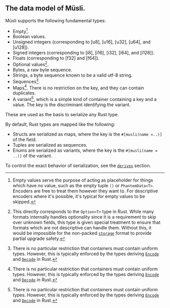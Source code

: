 ## The data model of Müsli.

Müsli supports the following fundamental types:

* Empty[^empty].
* Boolean values.
* Unsigned integers (corresponding to [u8], [u16], [u32], [u64], and
  [u128]).
* Signed integers (corresponding to [i8], [i16], [i32], [i64], and [i128]).
* Floats (corresponding to [f32] and [f64]).
* Optional values[^option].
* Bytes, a raw byte sequence.
* Strings, a byte sequence known to be a valid utf-8 string.
* Sequences[^container].
* Maps[^container]. There is no restriction on the key, and they can contain
  duplicates.
* A variant[^container], which is a simple kind of container containing a
  key and a value. The key is the discriminant identifying the variant.

These are used as the basis to serialize any Rust type.

By default, Rust types are mapped like the following:

* Structs are serialized as maps, where the key is the `#[musli(name =..)]`
  of the field.
* Tuples are serialized as sequences.
* Enums are serialized as variants, where the key is the `#[musli(name =
  ..)]` of the variant.

To control the exact behavior of serialization, see the [`derives`] section.

[^empty]: Empty values serve the purpose of acting as placeholder for things
    which have no value, such as the empty tuple `()` or `PhantomData<T>`.
    Encoders are free to treat them however they want to. For descriptive
    encoders where it's possible, it's typical for empty values to be
    skipped.

[^option]: This directly corresponds to the `Option<T>` type in Rust. While
    many formats internally handles optionality since it is a requirement to
    skip over unknown fields, this type is given special treatment to ensure
    that formats which are not descriptive can handle them. Without this, it
    would be impossible for the non-packed [`storage`] format to provide
    partial upgrade safety.

[^container]: There is no particular restriction that containers must
    contain uniform types. However, this is typically enforced by the types
    deriving [`Encode`] and [`Decode`] in Rust.

[`Decode`]: <https://docs.rs/musli/latest/musli/trait.Decode.html>
[`derives`]: <https://docs.rs/musli/latest/musli/_help/derives/index.html>
[`Encode`]: <https://docs.rs/musli/latest/musli/trait.Encode.html>
[`storage`]: <https://docs.rs/musli/latest/musli/storage/index.html>
